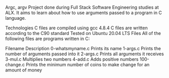 Argc, argv Project done during Full Stack Software Engineering studies at ALX. It aims to learn about how to use arguments passed to a program in C language.

Technologies C files are compiled using gcc 4.8.4 C files are written according to the C90 standard Tested on Ubuntu 20.04 LTS Files All of the following files are programs written in C:

Filename Description 0-whatsmyname.c Prints its name 1-args.c Prints the number of arguments passed into it 2-args.c Prints all arguments it receives 3-mul.c Multiplies two numbers 4-add.c Adds positive numbers 100-change.c Prints the minimum number of coins to make change for an amount of money
